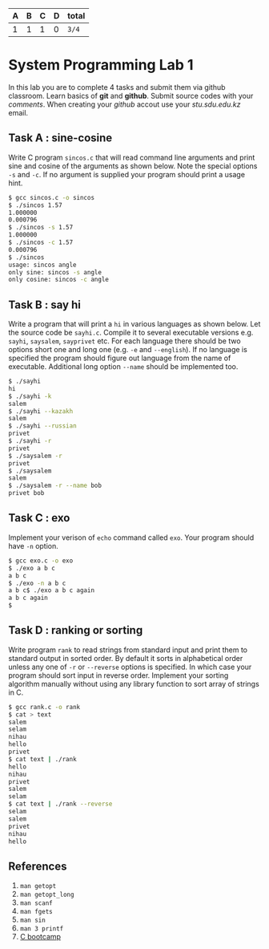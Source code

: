 |A|B|C|D|total|
|-|-|-|-|-|
|1|1|1|0|`3/4`|

# System Programming Lab 1

In this lab you are to complete 4 tasks and submit them via github classroom. Learn basics of __git__ and __github__. Submit source codes with your _comments_. When creating your _github_ accout use your _stu.sdu.edu.kz_ email.

## Task A : sine-cosine
Write C program `sincos.c` that will read command line arguments and print sine and cosine of the arguments as shown below. Note the special options `-s` and `-c`. If no argument is supplied your program should print a usage hint.

```bash
$ gcc sincos.c -o sincos
$ ./sincos 1.57
1.000000
0.000796
$ ./sincos -s 1.57
1.000000
$ ./sincos -c 1.57
0.000796
$ ./sincos
usage: sincos angle
only sine: sincos -s angle 
only cosine: sincos -c angle
```

## Task B : say hi
Write a program that will print a `hi` in various languages as shown below. Let the source code be `sayhi.c`. Compile it to several executable versions e.g. `sayhi`, `saysalem`, `sayprivet` etc. For each language there should be two options short one and long one (e.g. `-e` and `--english`). If no language is specified the program should figure out language from the name of executable. Additional long option `--name` should be implemented too.

```bash
$ ./sayhi
hi
$ ./sayhi -k
salem
$ ./sayhi --kazakh
salem
$ ./sayhi --russian
privet
$ ./sayhi -r
privet
$ ./saysalem -r
privet
$ ./saysalem
salem
$ ./saysalem -r --name bob
privet bob
```

## Task C : exo
Implement your verison of `echo` command called `exo`. Your program should have `-n` option.

```bash
$ gcc exo.c -o exo
$ ./exo a b c
a b c
$ ./exo -n a b c
a b c$ ./exo a b c again
a b c again
$
```

## Task D : ranking or sorting
Write program `rank` to read strings from standard input and print them to standard output in sorted order. By default it sorts in alphabetical order unless any one of `-r` or `--reverse` options is specified. In which case your program should sort input in reverse order. Implement your sorting algorithm manually without using any library function to sort array of strings in C.

```bash
$ gcc rank.c -o rank
$ cat > text
salem
selam
nihau
hello
privet
$ cat text | ./rank
hello
nihau
privet
salem
selam
$ cat text | ./rank --reverse
selam
salem
privet
nihau
hello
```

## References
1. `man getopt`
2. `man getopt_long`
3. `man scanf`
4. `man fgets`
5. `man sin`
6. `man 3 printf`
7. [C bootcamp](http://www.gribblelab.org/CBootCamp/)
